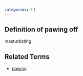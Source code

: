 ```yaml
---
categories: []
---
```


## Definition of pawing off

masturbating

## Related Terms

- [pawing](./pawing)
